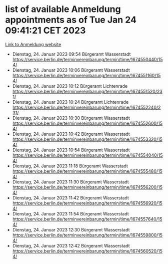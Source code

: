 # list of available Anmeldung appointments as of Tue Jan 24 09:41:21 CET 2023
[Link to Anmeldung website](https://service.berlin.de/terminvereinbarung/termin/tag.php?termin=0&anliegen[]=120686&dienstleisterlist=122210,122217,327316,122219,327312,122227,327314,122231,327346,122243,327348,122252,329742,122260,329745,122262,329748,122254,329751,122271,327278,122273,327274,122277,327276,330436,122280,327294,122282,327290,122284,327292,327539,122291,327270,122285,327266,122286,327264,122296,327268,150230,329760,122301,327282,122297,327286,122294,327284,122312,329763,122314,329775,122304,327330,122311,327334,122309,327332,122281,327352,122279,329772,122276,327324,122274,327326,122267,329766,122246,327318,122251,327320,122257,327322,122208,327298,122226,327300,121362,121364&herkunft=http%3A%2F%2Fservice.berlin.de%2Fdienstleistung%2F120686%2F)
- Dienstag, 24. Januar 2023 09:54 Bürgeramt Wasserstadt https://service.berlin.de/terminvereinbarung/termin/time/1674550440/154/
- Dienstag, 24. Januar 2023 10:06 Bürgeramt Wasserstadt https://service.berlin.de/terminvereinbarung/termin/time/1674551160/154/
- Dienstag, 24. Januar 2023 10:12 Bürgeramt Lichtenrade https://service.berlin.de/terminvereinbarung/termin/time/1674551520/231/
- Dienstag, 24. Januar 2023 10:24 Bürgeramt Lichtenrade https://service.berlin.de/terminvereinbarung/termin/time/1674552240/231/
- Dienstag, 24. Januar 2023 10:30 Bürgeramt Wasserstadt https://service.berlin.de/terminvereinbarung/termin/time/1674552600/154/
- Dienstag, 24. Januar 2023 10:42 Bürgeramt Wasserstadt https://service.berlin.de/terminvereinbarung/termin/time/1674553320/154/
- Dienstag, 24. Januar 2023 10:54 Bürgeramt Wasserstadt https://service.berlin.de/terminvereinbarung/termin/time/1674554040/154/
- Dienstag, 24. Januar 2023 11:18 Bürgeramt Wasserstadt https://service.berlin.de/terminvereinbarung/termin/time/1674555480/154/
- Dienstag, 24. Januar 2023 11:30 Bürgeramt Wasserstadt https://service.berlin.de/terminvereinbarung/termin/time/1674556200/154/
- Dienstag, 24. Januar 2023 11:42 Bürgeramt Wasserstadt https://service.berlin.de/terminvereinbarung/termin/time/1674556920/154/
- Dienstag, 24. Januar 2023 11:54 Bürgeramt Wasserstadt https://service.berlin.de/terminvereinbarung/termin/time/1674557640/154/
- Dienstag, 24. Januar 2023 12:30 Bürgeramt Wasserstadt https://service.berlin.de/terminvereinbarung/termin/time/1674559800/154/
- Dienstag, 24. Januar 2023 12:42 Bürgeramt Wasserstadt https://service.berlin.de/terminvereinbarung/termin/time/1674560520/154/
